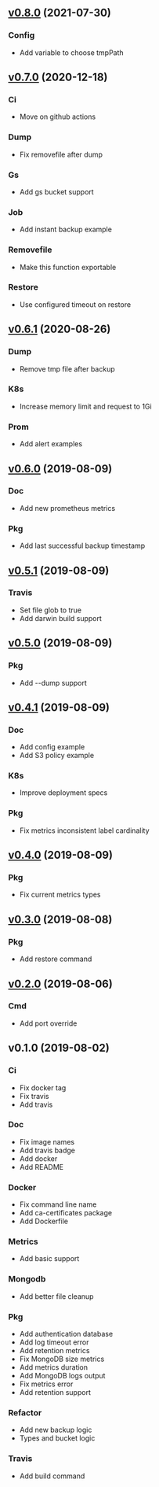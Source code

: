 
<a name="v0.8.0"></a>
## [v0.8.0](https://github.com/neo9/mongodb-backups/compare/v0.7.0...v0.8.0) (2021-07-30)

### Config

* Add variable to choose tmpPath


<a name="v0.7.0"></a>
## [v0.7.0](https://github.com/neo9/mongodb-backups/compare/v0.6.1...v0.7.0) (2020-12-18)

### Ci

* Move on github actions

### Dump

* Fix removefile after dump

### Gs

* Add gs bucket support

### Job

* Add instant backup example

### Removefile

* Make this function exportable

### Restore

* Use configured timeout on restore


<a name="v0.6.1"></a>
## [v0.6.1](https://github.com/neo9/mongodb-backups/compare/v0.6.0...v0.6.1) (2020-08-26)

### Dump

* Remove tmp file after backup

### K8s

* Increase memory limit and request to 1Gi

### Prom

* Add alert examples


<a name="v0.6.0"></a>
## [v0.6.0](https://github.com/neo9/mongodb-backups/compare/v0.5.1...v0.6.0) (2019-08-09)

### Doc

* Add new prometheus metrics

### Pkg

* Add last successful backup timestamp


<a name="v0.5.1"></a>
## [v0.5.1](https://github.com/neo9/mongodb-backups/compare/v0.5.0...v0.5.1) (2019-08-09)

### Travis

* Set file glob to true
* Add darwin build support


<a name="v0.5.0"></a>
## [v0.5.0](https://github.com/neo9/mongodb-backups/compare/v0.4.1...v0.5.0) (2019-08-09)

### Pkg

* Add --dump support


<a name="v0.4.1"></a>
## [v0.4.1](https://github.com/neo9/mongodb-backups/compare/v0.4.0...v0.4.1) (2019-08-09)

### Doc

* Add config example
* Add S3 policy example

### K8s

* Improve deployment specs

### Pkg

* Fix metrics inconsistent label cardinality


<a name="v0.4.0"></a>
## [v0.4.0](https://github.com/neo9/mongodb-backups/compare/v0.3.0...v0.4.0) (2019-08-09)

### Pkg

* Fix current metrics types


<a name="v0.3.0"></a>
## [v0.3.0](https://github.com/neo9/mongodb-backups/compare/v0.2.0...v0.3.0) (2019-08-08)

### Pkg

* Add restore command


<a name="v0.2.0"></a>
## [v0.2.0](https://github.com/neo9/mongodb-backups/compare/v0.1.0...v0.2.0) (2019-08-06)

### Cmd

* Add port override


<a name="v0.1.0"></a>
## v0.1.0 (2019-08-02)

### Ci

* Fix docker tag
* Fix travis
* Add travis

### Doc

* Fix image names
* Add travis badge
* Add docker
* Add README

### Docker

* Fix command line name
* Add ca-certificates package
* Add Dockerfile

### Metrics

* Add basic support

### Mongodb

* Add better file cleanup

### Pkg

* Add authentication database
* Add log timeout error
* Add retention metrics
* Fix MongoDB size metrics
* Add metrics duration
* Add MongoDB logs output
* Fix metrics error
* Add retention support

### Refactor

* Add new backup logic
* Types and bucket logic

### Travis

* Add build command

